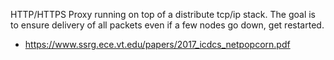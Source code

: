 HTTP/HTTPS Proxy running on top of a distribute tcp/ip stack.
The goal is to ensure delivery of all packets even if a few nodes go down, get restarted.


* https://www.ssrg.ece.vt.edu/papers/2017_icdcs_netpopcorn.pdf
